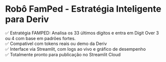 # Robô FamPed - Estratégia Inteligente para Deriv

✅ Estratégia FAMPED: Analisa os 33 últimos dígitos e entra em Digit Over 3 ou 4 com base em padrões fortes.  
✅ Compatível com tokens reais ou demo da Deriv  
✅ Interface via Streamlit, com logs ao vivo e gráfico de desempenho  
✅ Totalmente pronto para publicação no Streamlit Cloud

